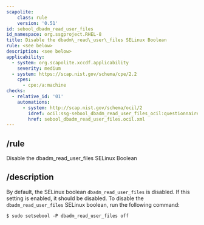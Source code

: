 ```yaml
---
scapolite:
    class: rule
    version: '0.51'
id: sebool_dbadm_read_user_files
id_namespace: org.ssgproject.RHEL-8
title: Disable the dbadm\_read\_user\_files SELinux Boolean
rule: <see below>
description: <see below>
applicability:
  - system: org.scapolite.xccdf.applicability
    severity: medium
  - system: https://scap.nist.gov/schema/cpe/2.2
    cpes:
      - cpe:/a:machine
checks:
  - relative_id: '01'
    automations:
      - system: http://scap.nist.gov/schema/ocil/2
        idref: ocil:ssg-sebool_dbadm_read_user_files_ocil:questionnaire:1
        href: sebool_dbadm_read_user_files.ocil.xml
---
```



## /rule

Disable the dbadm\_read\_user\_files SELinux Boolean

## /description

By
default, the SELinux boolean `dbadm_read_user_files` is disabled. If
this setting is enabled, it should be disabled. To disable the
`dbadm_read_user_files` SELinux boolean, run the following command:

``` 
$ sudo setsebool -P dbadm_read_user_files off
```

